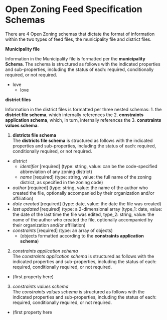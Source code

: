 # Open Zoning Feed Specification Schemas

There are 4 Open Zoning schemas that dictate the format of information within the two types of feed files, the municipality file and district files.

**Municipality file**  

Information in the Municipality file is formatted per the **municipality Schema**. The schema is structured as follows with the indicated properties and sub-properties, including the status of each: required, conditionally required, or not required.
* love
  - love

**district files**  

Information in the district files is formatted per three nested schemas: 1. the **district file schema**, which internally references the 2. **constraints application schema**, which, in turn, internally references the 3. **constraints values schema**. 

1. **districts file schema**  
The **districts file schema** is structured as follows with the indicated properties and sub-properties, including the status of each: required, conditionally required, or not required.
* *district*
  * *identifier* [required] (type: string, value: can be the code-specified abbreviation of any zoning district)
  * *name* [required] (type: string, value: the full name of the zoning district, as specified in the zoning code)
* *author* [required] (type: string, value: the name of the author who created the file, optionally accompanied by their organization and/or affiliation)
* *date created* [required] (type: date, value: the date the file was created)
* *last updated* [required] (type: a 2-dimensional array (type_1: date, value: the date of the last time the file was edited, type_2: string, value: the name of the author who created the file, optionally accompanied by their organization and/or affiliation)
* *constraints* [required] (type: an array of objects)
  * (objects formatted according to the **constraints application schema**)

2. *constraints application schema*  
The *constraints application schema* is structured as follows with the indicated properties and sub-properties, including the status of each: required, conditionally required, or not required.
* (first property here)

3. *constraints values schema*  
The *constraints values schema* is structured as follows with the indicated properties and sub-properties, including the status of each: required, conditionally required, or not required.
* (first property here

